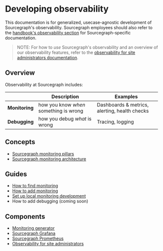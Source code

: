 # Developing observability

This documentation is for generalized, usecase-agnostic development of Sourcegraph's observability.
Sourcegraph employees should also refer to the [handbook's observability section](https://about.sourcegraph.com/handbook/engineering/observability) for Sourcegraph-specific documentation.

> NOTE: For how to *use* Sourcegraph's observability and an overview of our observability features, refer to the [observability for site administrators documentation](../../../admin/observability/index.md).

## Overview

Observability at Sourcegraph includes:

| | Description | Examples |
|:--|------------|--------|
| **Monitoring** | how you know _when_ something is wrong | Dashboards & metrics, alerting, health checks |
| **Debugging** | how you debug _what_ is wrong | Tracing, logging |

## Concepts

- [Sourcegraph monitoring pillars](https://about.sourcegraph.com/handbook/engineering/observability/monitoring_pillars)
- [Sourcegraph monitoring architecture](https://about.sourcegraph.com/handbook/engineering/observability/monitoring_architecture)

## Guides

- [How to find monitoring](../../how-to/find_monitoring.md)
- [How to add monitoring](../../how-to/add_monitoring.md)
- [Set up local monitoring development](../../how-to/monitoring_local_dev.md)
- How to add debugging (coming soon)

## Components

- [Monitoring generator](./monitoring-generator.md)
- [Sourcegraph Grafana](./grafana.md)
- [Sourcegraph Prometheus](./prometheus.md)
- [Observability for site administrators](../../../admin/observability/index.md)
